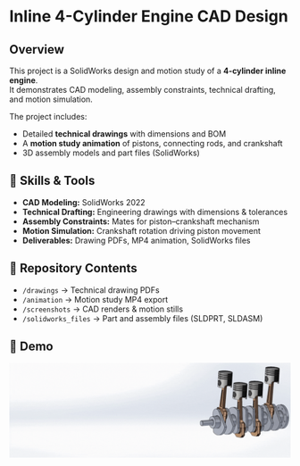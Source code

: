 # Inline 4-Cylinder Engine CAD Design

## Overview
This project is a SolidWorks design and motion study of a **4-cylinder inline engine**.  
It demonstrates CAD modeling, assembly constraints, technical drafting, and motion simulation.

The project includes:
- Detailed **technical drawings** with dimensions and BOM
- A **motion study animation** of pistons, connecting rods, and crankshaft
- 3D assembly models and part files (SolidWorks)

## 🔧 Skills & Tools
- **CAD Modeling:** SolidWorks 2022
- **Technical Drafting:** Engineering drawings with dimensions & tolerances
- **Assembly Constraints:** Mates for piston–crankshaft mechanism
- **Motion Simulation:** Crankshaft rotation driving piston movement
- **Deliverables:** Drawing PDFs, MP4 animation, SolidWorks files

## 📂 Repository Contents
- `/drawings` → Technical drawing PDFs  
- `/animation` → Motion study MP4 export  
- `/screenshots` → CAD renders & motion stills  
- `/solidworks_files` → Part and assembly files (SLDPRT, SLDASM)  

## 🎥 Demo
![Engine Motion](animation/motion_study.gif)

